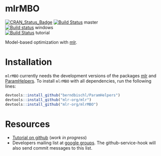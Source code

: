 # mlrMBO

[![CRAN_Status_Badge](http://www.r-pkg.org/badges/version/mlrMBO)](https://cran.r-project.org/package=mlrMBO)
[![Build Status](https://travis-ci.org/mlr-org/mlrMBO.png?branch=master)](https://travis-ci.org/mlr-org/mlrMBO) master <br />
[![Build status](https://ci.appveyor.com/api/projects/status/gvr607kqcl78qjq9/branch/master?svg=true)](https://ci.appveyor.com/project/jakob-r/mlrmbo/branch/master) windows <br />
[![Build Status](https://travis-ci.org/mlr-org/mlrMBO.png?branch=gh-pages)](https://travis-ci.org/mlr-org/mlrMBO) tutorial <br />

Model-based optimization with [mlr](https://github.com/mlr-org/mlr/).

# Installation

`mlrMBO` currently needs the development versions of the packages [mlr](https://github.com/mlr-org/mlr/) and [ParamHelpers](https://github.com/berndbischl/ParamHelpers).
To install `mlrMBO` with all dependencies, run the following lines:

```r
devtools::install_github("berndbischl/ParamHelpers")
devtools::install_github("mlr-org/mlr")
devtools::install_github("mlr-org/mlrMBO")
```


# Resources

* [Tutorial on github](http://mlr-org.github.io/mlrMBO/devel/html/) (*work in progress*)
* Developers mailing list at [google groups](https://groups.google.com/forum/?hl=de#!forum/mlrmbo-devel).
  The github-service-hook will also send commit messages to this list.
